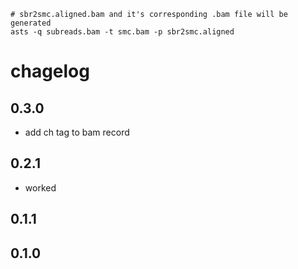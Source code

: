 

```
# sbr2smc.aligned.bam and it's corresponding .bam file will be generated
asts -q subreads.bam -t smc.bam -p sbr2smc.aligned
```

# chagelog

## 0.3.0

* add ch tag to bam record

## 0.2.1

* worked

## 0.1.1


## 0.1.0
